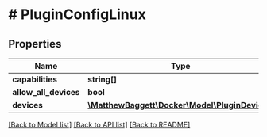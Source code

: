 # # PluginConfigLinux

## Properties

Name | Type | Description | Notes
------------ | ------------- | ------------- | -------------
**capabilities** | **string[]** |  |
**allow_all_devices** | **bool** |  |
**devices** | [**\MatthewBaggett\Docker\Model\PluginDevice[]**](PluginDevice.md) |  |

[[Back to Model list]](../../README.md#models) [[Back to API list]](../../README.md#endpoints) [[Back to README]](../../README.md)
